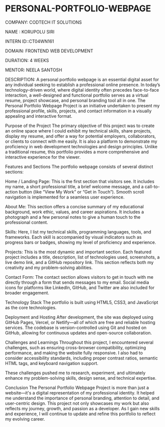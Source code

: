 # PERSONAL-PORTFOLIO-WEBPAGE

COMPANY: CODTECH IT SOLUTIONS

NAME : KORUPOLU SIRI

INTERN ID::CT04WN161

DOMAIN: FRONTEND WEB DEVELOPMENT

DURATION: 4 WEEKS

MENTOR: NEELA SANTOSH

DESCRIPTION:
A personal portfolio webpage is an essential digital asset for any individual seeking to establish a professional online presence. In today’s technology-driven world, where digital identity often precedes face-to-face interaction, a well-designed and functional portfolio serves as a virtual resume, project showcase, and personal branding tool all in one. The Personal Portfolio Webpage Project is an initiative undertaken to present my professional profile, skills, projects, and contact information in a visually appealing and interactive format.

Purpose of the Project
The primary objective of this project was to create an online space where I could exhibit my technical skills, share projects, display my resume, and offer a way for potential employers, collaborators, or clients to connect with me easily. It is also a platform to demonstrate my proficiency in web development technologies and design principles. Unlike a traditional resume, this portfolio provides a more comprehensive and interactive experience for the viewer.

Features and Sections
The portfolio webpage consists of several distinct sections:

Home / Landing Page:
This is the first section that visitors see. It includes my name, a short professional title, a brief welcome message, and a call-to-action button (like “View My Work” or “Get in Touch”). Smooth scroll navigation is implemented for a seamless user experience.

About Me:
This section offers a concise summary of my educational background, work ethic, values, and career aspirations. It includes a photograph and a few personal notes to give a human touch to the professional content.

Skills:
Here, I list my technical skills, programming languages, tools, and frameworks. Each skill is accompanied by visual indicators such as progress bars or badges, showing my level of proficiency and experience.

Projects:
This is the most dynamic and important section. Each featured project includes a title, description, list of technologies used, screenshots, a live demo link, and a GitHub repository link. This section reflects both my creativity and my problem-solving abilities.

Contact Form:
The contact section allows visitors to get in touch with me directly through a form that sends messages to my email. Social media icons for platforms like LinkedIn, GitHub, and Twitter are also included for broader engagement.

Technology Stack
The portfolio is built using HTML5, CSS3, and JavaScript as the core technologies.

Deployment and Hosting
After development, the site was deployed using GitHub Pages, Vercel, or Netlify—all of which are free and reliable hosting services. The codebase is version-controlled using Git and hosted on GitHub, allowing for continuous updates and open-source collaboration.

Challenges and Learnings
Throughout this project, I encountered several challenges, such as ensuring cross-browser compatibility, optimizing performance, and making the website fully responsive. I also had to consider accessibility standards, including proper contrast ratios, semantic HTML tags, and keyboard navigation support.

These challenges pushed me to research, experiment, and ultimately enhance my problem-solving skills, design sense, and technical expertise.

Conclusion
The Personal Portfolio Webpage Project is more than just a website—it's a digital representation of my professional identity. It helped me understand the importance of personal branding, attention to detail, and user-centric design. This project not only showcases my work but also reflects my journey, growth, and passion as a developer. As I gain new skills and experience, I will continue to update and refine this portfolio to reflect my evolving career.
